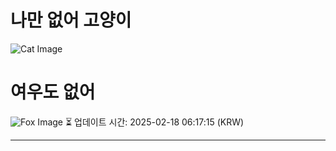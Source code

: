 
# 나만 없어 고양이

![Cat Image](https://cdn2.thecatapi.com/images/89g.jpg)

# 여우도 없어
![Fox Image](https://randomfox.ca/images/94.jpg)
⏳ 업데이트 시간: 2025-02-18 06:17:15 (KRW)

---
